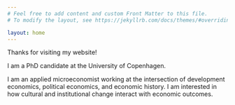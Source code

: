 ```yaml
---
# Feel free to add content and custom Front Matter to this file.
# To modify the layout, see https://jekyllrb.com/docs/themes/#overriding-theme-defaults

layout: home
---
```


Thanks for visiting my website!

I am a PhD candidate at the University of Copenhagen. 

I am an applied microeconomist working at the intersection of development 
  economics, political economics, and economic history. I am interested in how
  cultural and institutional change interact with economic outcomes.